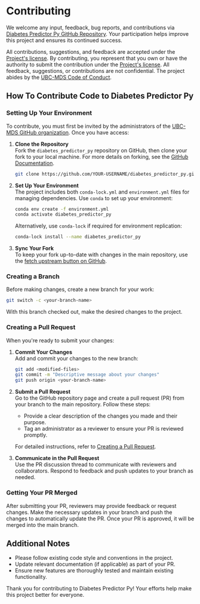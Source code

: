 # Contributing

We welcome any input, feedback, bug reports, and contributions via [Diabetes Predictor Py GitHub Repository](https://github.com/UBC-MDS/diabetes_predictor_py). Your participation helps improve this project and ensures its continued success.

All contributions, suggestions, and feedback are accepted under the [Project's license](./LICENSE). By contributing, you represent that you own or have the authority to submit the contribution under the [Project's license](./LICENSE). All feedback, suggestions, or contributions are not confidential. The project abides by the [UBC-MDS Code of Conduct](https://github.com/UBC-MDS/.github/blob/main/CODE_OF_CONDUCT.md).

## How To Contribute Code to Diabetes Predictor Py

### Setting Up Your Environment

To contribute, you must first be invited by the administrators of the [UBC-MDS GitHub organization](https://github.com/UBC-MDS). Once you have access:

1. **Clone the Repository**  
   Fork the `diabetes_predictor_py` repository on GitHub, then clone your fork to your local machine. For more details on forking, see the [GitHub Documentation](https://help.github.com/en/articles/fork-a-repo).

   ```bash
   git clone https://github.com/YOUR-USERNAME/diabetes_predictor_py.git
   ```

2. **Set Up Your Environment**  
   The project includes both `conda-lock.yml` and `environment.yml` files for managing dependencies. Use `conda` to set up your environment:

   ```bash
   conda env create -f environment.yml
   conda activate diabetes_predictor_py
   ```

   Alternatively, use `conda-lock` if required for environment replication:

   ```bash
   conda-lock install --name diabetes_predictor_py
   ```

3. **Sync Your Fork**  
   To keep your fork up-to-date with changes in the main repository, use the [fetch upstream button on GitHub](https://docs.github.com/en/pull-requests/collaborating-with-pull-requests/working-with-forks/syncing-a-fork).

### Creating a Branch

Before making changes, create a new branch for your work:

```bash
git switch -c <your-branch-name>
```

With this branch checked out, make the desired changes to the project.

### Creating a Pull Request

When you're ready to submit your changes:

1. **Commit Your Changes**  
   Add and commit your changes to the new branch:

   ```bash
   git add <modified-files>
   git commit -m "Descriptive message about your changes"
   git push origin <your-branch-name>
   ```

2. **Submit a Pull Request**  
   Go to the GitHub repository page and create a pull request (PR) from your branch to the main repository. Follow these steps:
   - Provide a clear description of the changes you made and their purpose.
   - Tag an administrator as a reviewer to ensure your PR is reviewed promptly.

   For detailed instructions, refer to [Creating a Pull Request](https://help.github.com/en/articles/creating-a-pull-request).

3. **Communicate in the Pull Request**  
   Use the PR discussion thread to communicate with reviewers and collaborators. Respond to feedback and push updates to your branch as needed.

### Getting Your PR Merged

After submitting your PR, reviewers may provide feedback or request changes. Make the necessary updates in your branch and push the changes to automatically update the PR. Once your PR is approved, it will be merged into the main branch.

## Additional Notes

- Please follow existing code style and conventions in the project.
- Update relevant documentation (if applicable) as part of your PR.
- Ensure new features are thoroughly tested and maintain existing functionality.

Thank you for contributing to Diabetes Predictor Py! Your efforts help make this project better for everyone.